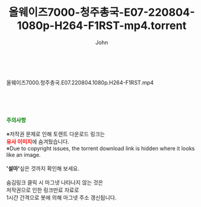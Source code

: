 ﻿---
layout: post
title:  "올웨이즈7000-청주총국-E07-220804-1080p-H264-F1RST-mp4.torrent"
author: John
categories: [ 방송/음악 ]
tags: [  ]
image:  
description: "올웨이즈7000-청주총국-E07-220804-1080p-H264-F1RST-mp4 torrent 정보 공유"
toc: true
toc_sticky: true
---

<br>
<div class="view-img">
<a class="view_image" href="http://torrentmobile60.com/bbs/view_image.php?fn=%2Fdata%2Ffile%2Fmusic%2F1742003963_EX6ZImbT_7ab550880faa7eed581c11bc86b02a0a301fe4cb.jpg" target="_blank"><img alt="" class="img-tag" content="http://torrentmobile60.com/data/file/music/1742003963_EX6ZImbT_7ab550880faa7eed581c11bc86b02a0a301fe4cb.jpg" itemprop="image" src="http://torrentmobile60.com/data/file/music/thumb-1742003963_EX6ZImbT_7ab550880faa7eed581c11bc86b02a0a301fe4cb_835x2212.jpg"/></a></div><div class="view-content" itemprop="description">
<p>올웨이즈7000.청주총국.E07.220804.1080p.H264-F1RST.mp4<br/></p> </div>
    
<br><br><br>
<p data-ke-size="size16"><b><span style="color: green;">주의사항</span></b><br /><br />※저작권 문제로 인해 토렌트 다운로드 링크는<br /><b><span style="color: red;">유사 이미지</span></b>에 숨겨뒀습니다.<br />※Due to copyright issues, the torrent download link is hidden where it looks like an image.<br /><br /><b>'설마'</b>싶은 것까지 확인해 보세요.<br /><br />숨김링크 클릭 시 마그넷 나타나지 않는 것은<br />저작권으로 인한 링크만료 자료로<br />1시간 간격으로 봇에 의해 마그넷 주소 갱신됩니다.</p>
